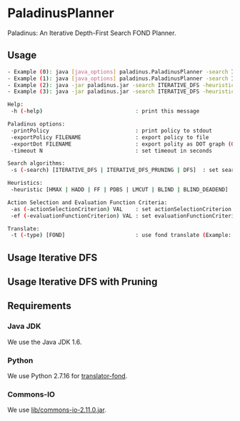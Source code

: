 # PaladinusPlanner

Paladinus: An Iterative Depth-First Search FOND Planner.

## Usage

```bash
- Example (0): java [java_options] paladinus.PaladinusPlanner -search ITERATIVE_DFS -heuristic FF benchmarks/blocksworld-sas/blocksworld_p1.sas 
- Example (1): java [java_options] paladinus.PaladinusPlanner -search ITERATIVE_DFS -heuristic FF -t benchmarks/blocksworld-new/domain.pddl benchmarks/blocksworld-new/pb1.pddl 
- Example (2): java -jar paladinus.jar -search ITERATIVE_DFS -heuristic FF -t benchmarks/blocksworld-sas/blocksworld_p1.sas 
- Example (3): java -jar paladinus.jar -search ITERATIVE_DFS -heuristic FF -t benchmarks/blocksworld-new/domain.pddl benchmarks/blocksworld-new/pb1.pddl

Help:
 -h (-help)                             : print this message

Paladinus options:
 -printPolicy                           : print policy to stdout
 -exportPolicy FILENAME                 : export policy to file
 -exportDot FILENAME                    : export polity as DOT graph (GraphViz)
 -timeout N                             : set timeout in seconds

Search algorithms:
 -s (-search) [ITERATIVE_DFS | ITERATIVE_DFS_PRUNING | DFS]  : set search algorithm [default: ITERATIVE_DFS]

Heuristics:
 -heuristic [HMAX | HADD | FF | PDBS | LMCUT | BLIND | BLIND_DEADEND] : set heuristic [default: FF]            

Action Selection and Evaluation Function Criteria:
 -as (-actionSelectionCriterion) VAL    : set actionSelectionCriterion [default: MIN_MAX_H]
 -ef (-evaluationFunctionCriterion) VAL : set evaluationFunctionCriterion [default: MAX]

Translate:
 -t (-type) [FOND]                      : use fond translate (Example: -t <domain_file> <problem_file>)
```

## Usage Iterative DFS

## Usage Iterative DFS with Pruning

## Requirements

### Java JDK

We use the Java JDK 1.6.

### Python

We use Python 2.7.16 for [translator-fond](translator-fond/).

### Commons-IO

We use [lib/commons-io-2.11.0.jar](lib/commons-io-2.11.0.jar).

